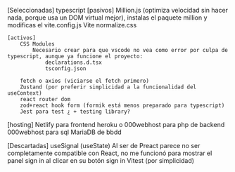 [Seleccionadas]
    typescript
    [pasivos]
        Million.js (optimiza velocidad sin hacer nada, porque usa un DOM virtual mejor), instalas el paquete million y modificas el vite.config.js
        Vite
        normalize.css

    [activos]
        CSS Modules
            Necesario crear para que vscode no vea como error por culpa de typescript, aunque ya funcione el proyecto:
                declarations.d.tsx
                tsconfig.json

        fetch o axios (viciarse el fetch primero)
        Zustand (por preferir simplicidad a la funcionalidad del useContext)
        react router dom
        zod+react hook form (formik está menos preparado para typescript)
        Jest para test ¿ + testing library?

[hosting]
    Netlify                 para frontend
    heroku o 000webhost     para php de backend
    000webhost              para sql MariaDB de bbdd

[Descartadas]
    useSignal (useState) Al ser de Preact parece no ser completamente compatible con React, no me funcionó para mostrar el panel sign in al clicar en su botón sign in
    Vitest (por simplicidad)